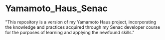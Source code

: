 # Yamamoto_Haus_Senac
"This repository is a version of my Yamamoto Haus project, incorporating the knowledge and practices acquired through my Senac developer course for the purposes of learning and applying the newfound skills."
